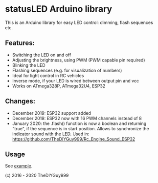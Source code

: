 # statusLED Arduino library

This is an Arduino library for easy LED control: dimming, flash sequences etc.

## Features:
- Switching the LED on and off
- Adjusting the brightness, using PWM (PWM capable pin required)
- Blinking the LED
- Flashing sequences (e.g. for visualization of numbers)
- Ideal for light control in RC vehicles
- Inverse mode, if your LED is wired between output pin and vcc
- Works on ATmega328P, ATmega32U4, ESP32

## Changes:
- December 2019: ESP32 support added
- December 2019: ESP32 now with 16 PWM channels instead of 8
- January 2020: the .flash() function is now a boolean and returning "true", if the sequence is in start position. Allows to synchronize the indicator sound with the LED. Used in: https://github.com/TheDIYGuy999/Rc_Engine_Sound_ESP32

## Usage

See [example](https://github.com/TheDIYGuy999/statusLED/blob/master/examples/statusLED/statusLED.ino).

(c) 2016 - 2020 TheDIYGuy999
